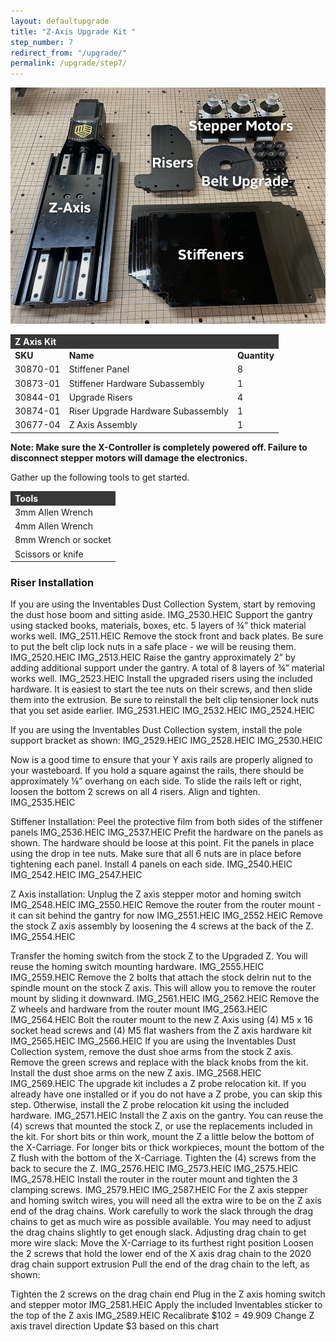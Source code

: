 ```yaml
---
layout: defaultupgrade
title: "Z-Axis Upgrade Kit "
step_number: 7
redirect_from: "/upgrade/"
permalink: /upgrade/step7/
---
```

<img src="photos/INV_1024x768_B_2208_Labeled.png">

<table>
  <tr>
    <td style="color:#fff;background: #383838" colspan="3">
      <b>Z Axis Kit</b>
    </td>
  </tr>
  <tr>
    <td>
      <b>SKU</b>
    </td>
    <td>
      <b>Name</b>
    </td>
    <td>
      <b>Quantity</b>
    </td>
  </tr>
  <tr>
    <td>
      30870-01
    </td>
    <td>
      Stiffener Panel
    </td>
    <td>
     8
    </td>
  </tr>
  <tr>
    <td>
     30873-01
    </td>
    <td>
      Stiffener Hardware Subassembly
    </td>
    <td>
     1
    </td>
  </tr>
  <tr>
    <td>
      30844-01
    </td>
    <td>
     Upgrade Risers
    </td>
    <td>
      4
    </td>
  </tr>
  <tr>
    <td>
      30874-01
    </td>
    <td>
      Riser Upgrade Hardware Subassembly
    </td>
    <td>
      1
    </td>
  </tr>
  <tr>
    <td>
      30677-04
    </td>
    <td>
      Z Axis Assembly
    </td>
    <td>
      1
    </td>
  </tr>
  </table>


  <div class="note">
    <i class="fa fa-hand-o-right"></i>
     <span class="note-text">
     <strong>Note: Make sure the X-Controller is completely powered off. Failure to disconnect stepper motors will damage the electronics. </strong>
     </span>
  </div>
<p>
Gather up the following tools to get started.</p>

<table>
  <tr>
    <td style="color:#fff;background: #383838;" colspan="3"><b>Tools</b> </td>
  </tr>
  <tr>
    <td colspan="3">3mm Allen Wrench </td>
  </tr>
  <tr>
    <td colspan="3">4mm Allen Wrench </td>
  </tr>
  <tr>
    <td colspan="3">8mm Wrench or socket </td>
  </tr>
  <tr>
    <td colspan="3">Scissors or knife</td>
  </tr>
</table>  
<h3> Riser Installation </h3>
If you are using the Inventables Dust Collection System, start by removing the dust hose boom and sitting aside.
IMG_2530.HEIC	
Support the gantry using stacked books, materials, boxes, etc.  5 layers of ¾” thick material works well.
IMG_2511.HEIC	
Remove the stock front and back plates. Be sure to put the belt clip lock nuts in a safe place - we will be reusing them.   
IMG_2520.HEIC
IMG_2513.HEIC
Raise the gantry approximately 2” by adding additional support under the gantry.   A total of 8 layers of ¾” material works well.
IMG_2523.HEIC
Install the upgraded risers using the included hardware.  It is easiest to start the tee nuts on their screws, and then slide them into the extrusion.  Be sure to reinstall the belt clip tensioner lock nuts that you set aside earlier.
IMG_2531.HEIC
IMG_2532.HEIC
IMG_2524.HEIC

If you are using the Inventables Dust Collection system, install the pole support bracket as shown:
IMG_2529.HEIC
IMG_2528.HEIC
IMG_2530.HEIC

Now is a good time to ensure that your Y axis rails are properly aligned to your wasteboard.   If you hold a square against the rails, there should be approximately ⅛” overhang on each side.  To slide the rails left or right, loosen the bottom 2 screws on all 4 risers.   Align and tighten.
IMG_2535.HEIC


Stiffener Installation:
Peel the protective film from both sides of the stiffener panels
IMG_2536.HEIC
IMG_2537.HEIC
Prefit the hardware on the panels as shown.  The hardware should be loose at this point.
Fit the panels in place using the drop in tee nuts.   Make sure that all 6 nuts are in place before tightening each panel.   Install 4 panels on each side.
IMG_2540.HEIC
IMG_2542.HEIC
IMG_2547.HEIC

Z Axis installation:
Unplug the Z axis stepper motor and homing switch
IMG_2548.HEIC
IMG_2550.HEIC
Remove the router from the router mount - it can sit behind the gantry for now
IMG_2551.HEIC
IMG_2552.HEIC
Remove the stock Z axis assembly by loosening the 4 screws at the back of the Z.
IMG_2554.HEIC


Transfer the homing switch from the stock Z to the Upgraded Z.   You will reuse the homing switch mounting hardware.
IMG_2555.HEIC
IMG_2559.HEIC
Remove the 2 bolts that attach the stock delrin nut to the spindle mount on the stock Z axis.   This will allow you to remove the router mount by sliding it downward.
IMG_2561.HEIC
IMG_2562.HEIC
Remove the Z wheels and hardware from the router mount
IMG_2563.HEIC
IMG_2564.HEIC
Bolt the router mount to the new Z Axis using (4) M5 x 16 socket head screws and (4) M5 flat washers from the Z axis hardware kit
IMG_2565.HEIC
IMG_2566.HEIC
If you are using the Inventables Dust Collection system, remove the dust shoe arms from the stock Z axis.  Remove the green screws and replace with the black knobs from the kit.   Install the dust shoe arms on the new Z axis.
IMG_2568.HEIC
IMG_2569.HEIC
The upgrade kit includes a Z probe relocation kit.   If you already have one installed or if you do not have a Z probe, you can skip this step.   Otherwise, install the Z probe relocation kit using the included hardware.
IMG_2571.HEIC
Install the Z axis on the gantry.   You can reuse the (4) screws that mounted the stock Z, or use the replacements included in the kit.  For short bits or thin work, mount the Z a little below the bottom of the X-Carriage.   For longer bits or thick workpieces, mount the bottom of the Z flush with the bottom of the X-Carriage.  Tighten the (4) screws from the back to secure the Z.
IMG_2576.HEIC
IMG_2573.HEIC
IMG_2575.HEIC
IMG_2578.HEIC
Install the router in the router mount and tighten the 3 clamping screws.
IMG_2579.HEIC
IMG_2587.HEIC
For the Z axis stepper and homing switch wires, you will need all the extra wire to be on the Z axis end of the drag chains.   Work carefully to work the slack through the drag chains to get as much wire as possible available.   You may need to adjust the drag chains slightly to get enough slack.
Adjusting drag chain to get more wire slack:
Move the X-Carriage to its furthest right position
Loosen the 2 screws that hold the lower end of the X axis drag chain to the 2020 drag chain support extrusion
Pull the end of the drag chain to the left, as shown:

Tighten the 2 screws on the drag chain end
Plug in the Z axis homing switch and stepper motor
IMG_2581.HEIC
Apply the included Inventables sticker to the top of the Z axis
IMG_2589.HEIC
Recalibrate
$102 = 49.909
Change Z axis travel direction
Update $3 based on this chart
